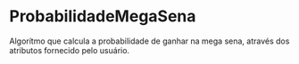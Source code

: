 # ProbabilidadeMegaSena

Algorítmo que calcula a probabilidade de ganhar na mega sena,
através dos atributos fornecido pelo usuário.
